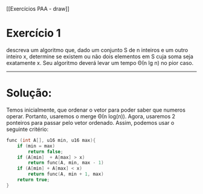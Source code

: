 [[Exercícios PAA - draw]]
# Exercício 1
descreva um algoritmo que, dado um conjunto S de n inteiros
e um outro inteiro x, determine se existem ou não dois elementos em S
cuja soma seja exatamente x. Seu algoritmo deverá levar um tempo Θ(n
lg n) no pior caso.

---
# Solução:
Temos inicialmente, que ordenar o vetor para poder saber que numeros operar.
Portanto, usaremos o merge Θ(n log(n)).
Agora, usaremos 2 ponteiros para passar pelo vetor ordenado. Assim, podemos usar o seguinte critério:
``` c
func (int A[], u16 min, u16 max){
    if (min = max)
        return false;
    if (A[min]  + A[max] > x)
        return func(A, min, max - 1)
    if (A[min] + A[max] < x)
        return func(A, min + 1, max)
    return true;
}
```
